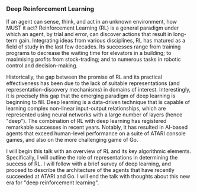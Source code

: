 ### Deep Reinforcement Learning	

If an agent can sense, think, and act in an unknown environment, how MUST it act? Reinforcement Learning (RL) is a general paradigm under which an agent, by trial and error, can discover actions that result in long-term gain. Integrating ideas from various disciplines, RL has matured as a field of study in the last few decades. Its successes range from training programs to decrease the waiting time for elevators in a building; to maximising profits from stock-trading; and to numerous tasks in robotic control and decision-making.

Historically, the gap between the promise of RL and its practical effectiveness has been due to the lack of suitable representations (and representation-discovery mechanisms) in domains of interest. Interestingly, it is precisely this gap that the emerging paradigm of deep learning is beginning to fill. Deep learning is a data-driven technique that is capable of learning complex non-linear input-output relationships, which are represented using neural networks with a large number of layers (hence "deep"). The combination of RL with deep learning has registered remarkable successes in recent years. Notably, it has resulted in AI-based agents that exceed human-level performance on a suite of ATARI console games, and also on the more challenging game of Go.

I will begin this talk with an overview of RL and its key algorithmic elements. Specifically, I will outline the role of representations in determining the success of RL. I will follow with a brief survey of deep learning, and proceed to describe the architecture of the agents that have recently succeeded at ATARI and Go. I will end the talk with thoughts about this new era for "deep reinforcement learning".  
